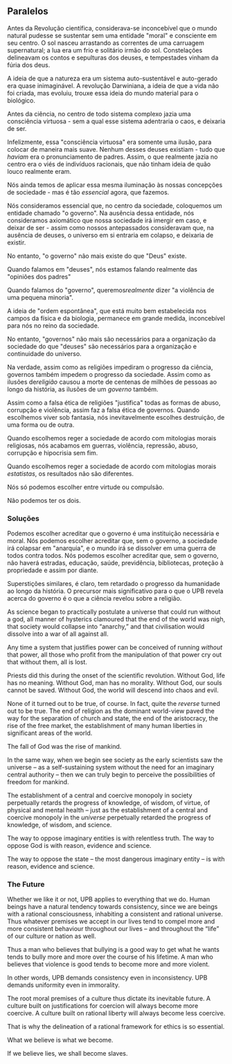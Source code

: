 ## Paralelos

Antes da Revolução científica, considerava-se inconcebível que o mundo natural pudesse se sustentar sem uma entidade "moral" e consciente em seu centro. O sol nasceu arrastando as correntes de uma carruagem supernatural; a lua era um frio e solitário irmão do sol. Constelações delineavam os contos e sepulturas dos deuses, e tempestades vinham da fúria dos deus.

A ideia de que a natureza era um sistema auto-sustentável e auto-gerado era quase inimaginável. A revolução Darwiniana, a ideia de que a vida não foi criada, mas evoluiu, trouxe essa ideia do mundo material para o biológico.

Antes da ciência, no centro de todo sistema complexo jazia uma consciência virtuosa - sem a qual esse sistema adentraria o caos, e deixaria de ser.

Infelizmente, essa "consciência virtuosa" era somente uma ilusão, para colocar de maneira mais suave. Nenhum desses deuses existiam - tudo que *haviam* era o pronunciamento de padres. Assim, o que realmente jazia no centro era o viés de indivíduos racionais, que não tinham ideia de quão louco realmente eram.

Nós ainda temos de aplicar essa mesma iluminação às nossas concepções de sociedade - mas é tão *essencial* agora, que fazemos.

Nós consideramos essencial que, no centro da sociedade, coloquemos um entidade chamado "o governo". Na ausência dessa entidade, nós consideramos axiomático que nossa sociedade irá imergir em caso, e deixar de ser - assim como nossos antepassados consideravam que, na ausência de deuses, o universo em si entraria em colapso, e deixaria de existir.

No entanto, "o governo" não mais existe do que "Deus" existe.

Quando falamos em "deuses", nós estamos falando realmente das "opiniões dos padres"

Quando falamos do "governo", queremos*realmente* dizer "a violência de uma pequena minoria".

A ideia de "ordem espontânea", que está muito bem estabelecida nos campos da física e da biologia, permanece em grande medida, inconcebível para nós no reino da sociedade.

No entanto, "governos" não mais são necessários para a organização da sociedade do que "deuses" são necessários para a organização e continuidade do universo.

Na verdade, assim como as religiões impediram o progresso da ciência, governos também impedem o progresso da sociedade. Assim como as ilusões de*religião* causou a morte de centenas de milhões de pessoas ao longo da história, as ilusões de um *governo* também.

Assim como a falsa ética de religiões "justifica" todas as formas de abuso, corrupção e violência, assim faz a falsa ética de governos. Quando escolhemos viver sob fantasia, nós inevitavelmente escolhes destruição, de uma forma ou de outra.

Quando escolhemos reger a sociedade de acordo com mitologias morais religiosas, nós acabamos em guerras, violência, repressão, abuso, corrupção e hipocrisia sem fim.

Quando escolhemos reger a sociedade de acordo com mitologias morais *estatistas*, os resultados não são diferentes.

Nós só podemos escolher entre virtude ou compulsão.

Não podemos ter os dois.

### Soluções

Podemos escolher acreditar que o governo é uma instituição necessária e moral. Nós podemos escolher acreditar que, sem o governo, a sociedade irá colapsar em "anarquia", e o mundo irá se dissolver em uma guerra de todos contra todos. Nós podemos escolher acreditar que, sem o governo, não haverá estradas, educação, saúde, previdência, bibliotecas, proteção à propriedade e assim por diante.

Superstições similares, é claro, tem retardado o progresso da humanidade ao longo da história. O precursor mais significativo para o que o UPB revela acerca do governo é o que a ciência revelou sobre a religião.

As science began to practically postulate a universe that could run without a god, all manner of hysterics clamoured that the end of the world was nigh, that society would collapse into “anarchy,” and that civilisation would dissolve into a war of all against all.

Any time a system that justifies power can be conceived of running *without* that power, all those who profit from the manipulation of that power cry out that without them, all is lost.

Priests did this during the onset of the scientific revolution. Without God, life has no meaning. Without God, man has no morality. Without God, our souls cannot be saved. Without God, the world will descend into chaos and evil.

None of it turned out to be true, of course. In fact, quite the *reverse* turned out to be true. The end of religion as the dominant world-view paved the way for the separation of church and state, the end of the aristocracy, the rise of the free market, the establishment of many human liberties in significant areas of the world.

The fall of God was the rise of mankind.

In the same way, when we begin see society as the early scientists saw the universe – as a self-sustaining system without the need for an imaginary central authority – then we can truly begin to perceive the possibilities of freedom for mankind.

The establishment of a central and coercive monopoly in society perpetually retards the progress of knowledge, of wisdom, of virtue, of physical and mental health – just as the establishment of a central and coercive monopoly in the *universe* perpetually retarded the progress of knowledge, of wisdom, and science.

The way to oppose imaginary entities is with relentless truth. The way to oppose God is with reason, evidence and science.

The way to oppose the state – the most dangerous imaginary entity – is with reason, evidence and science.

### The Future

Whether we like it or not, UPB applies to everything that we do. Human beings have a natural tendency towards consistency, since we are beings with a rational consciousness, inhabiting a consistent and rational universe. Thus whatever premises we accept in our lives tend to compel more and more consistent behaviour throughout our lives – and throughout the “life” of our culture or nation as well.

Thus a man who believes that bullying is a good way to get what he wants tends to bully more and more over the course of his lifetime. A man who believes that violence is good tends to become more and more violent.

In other words, UPB demands consistency even in inconsistency. UPB demands uniformity even in immorality.

The root moral premises of a culture thus dictate its inevitable future. A culture built on justifications for coercion will always become more coercive. A culture built on rational liberty will always become less coercive.

That is why the delineation of a rational framework for ethics is so essential.

What we believe is what we become.

If we believe lies, we shall become slaves.